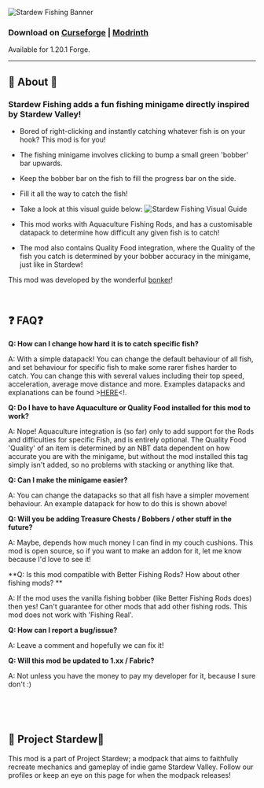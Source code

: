 ![Stardew Fishing Banner](https://i.imgur.com/3qSwTt2.png)

### Download on [Curseforge](https://www.curseforge.com/minecraft/mc-mods/stardew-fishing) | [Modrinth](https://modrinth.com/mod/stardew-fishing)

Available for 1.20.1 Forge.

-----

## 📖 About 📖

### **Stardew Fishing adds a fun fishing minigame directly inspired by Stardew Valley!**

- Bored of right-clicking and instantly catching whatever fish is on your hook? This mod is for you!
- The fishing minigame involves clicking to bump a small green 'bobber' bar upwards. 
- Keep the bobber bar on the fish to fill the progress bar on the side. 
- Fill it all the way to catch the fish! 
- Take a look at this visual guide below:
![Stardew Fishing Visual Guide](https://i.imgur.com/Gw0zdyd.png)

- This mod works with Aquaculture Fishing Rods, and has a customisable datapack to determine how difficult any given fish is to catch!
- The mod also contains Quality Food integration, where the Quality of the fish you catch is determined by your bobber accuracy in the minigame, just like in Stardew!
 

This mod was developed by the wonderful [bonker](https://modrinth.com/user/bonker)!

 

## ❓ FAQ❓

**Q: How can I change how hard it is to catch specific fish?**

A: With a simple datapack! You can change the default behaviour of all fish, and set behaviour for specific fish to make some rarer fishes harder to catch. You can change this with several values including their top speed, acceleration, average move distance and more. Examples datapacks and explanations can be found >[HERE](https://legacy.curseforge.com/minecraft/mc-mods/stardew-fishing/download/5548093)<!. 

**Q: Do I have to have Aquaculture or Quality Food installed for this mod to work?**

A: Nope! Aquaculture integration is (so far) only to add support for the Rods and difficulties for specific Fish, and is entirely optional. The Quality Food 'Quality' of an item is determined by an NBT data dependent on how accurate you are with the minigame, but without the mod installed this tag simply isn't added, so no problems with stacking or anything like that.

**Q: Can I make the minigame easier?**

A: You can change the datapacks so that all fish have a simpler movement behaviour. An example datapack for how to do this is shown above!

**Q: Will you be adding Treasure Chests / Bobbers / other stuff in the future?**

A: Maybe, depends how much money I can find in my couch cushions. This mod is open source, so if you want to make an addon for it, let me know because I'd love to see it! 

**Q: Is this mod compatible with Better Fishing Rods? How about other fishing mods? **

A: If the mod uses the vanilla fishing bobber (like Better Fishing Rods does) then yes! Can't guarantee for other mods that add other fishing rods. This mod does not work with 'Fishing Real'.

**Q: How can I report a bug/issue?**

A: Leave a comment and hopefully we can fix it!

**Q: Will this mod be updated to 1.xx / Fabric?**

A: Not unless you have the money to pay my developer for it, because I sure don't :)

 

 

## 🌸 Project Stardew🌽

This mod is a part of Project Stardew; a modpack that aims to faithfully recreate mechanics and gameplay of indie game Stardew Valley. Follow our profiles or keep an eye on this page for when the modpack releases!
